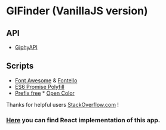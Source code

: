 # GIFinder (VanillaJS version)
## API
* [GiphyAPI](https://github.com/Giphy/GiphyAPI)

## Scripts
* [Font Awesome](http://fontawesome.io/) & [Fontello](http://fontello.com/)
* [ES6 Promise Polyfill](https://github.com/stefanpenner/es6-promise)
* [Prefix free](https://leaverou.github.io/prefixfree/)
* [Open Color](https://yeun.github.io/open-color/)

Thanks for helpful users [StackOverflow.com](http://stackoverflow.com/) !

### [Here](https://github.com/marcin993/GIFinder-React-) you can find React implementation of this app.
